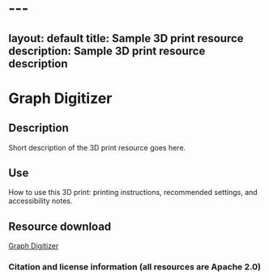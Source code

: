 # ---
layout: default
title: Sample 3D print resource
description: Sample 3D print resource description
---

# Graph Digitizer

## Description

Short description of the 3D print resource goes here.

## Use

How to use this 3D print: printing instructions, recommended settings, and accessibility notes.

## Resource download
[Graph Digitizer](https://github.com/mrhunsaker/Graph_Digitizer/archive/refs/heads/main.zip)

### Citation and license information (all resources are Apache 2.0)
